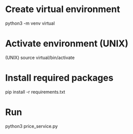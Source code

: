 # Create virtual environment
python3 -m venv virtual

# Activate environment (UNIX)
(UNIX) source virtual/bin/activate

# Install required packages
pip install -r requirements.txt

# Run
python3 price_service.py